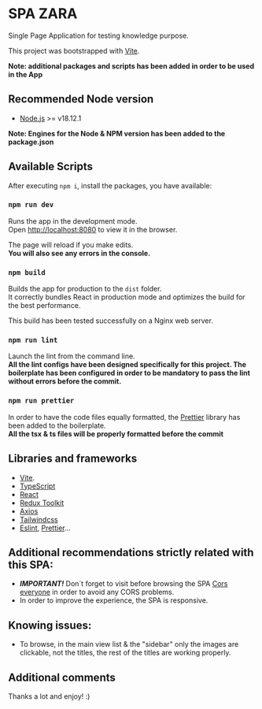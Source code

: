 # SPA ZARA

Single Page Application for testing knowledge purpose.

This project was bootstrapped with [Vite](https://vitejs.dev/).

**Note: additional packages and scripts has been added in order to be used in the App**

## Recommended Node version

- [Node.js](https://nodejs.org/) >= v18.12.1

**Note: Engines for the Node & NPM version has been added to the package.json**

## Available Scripts

After executing `npm i`, install the packages, you have available:

### `npm run dev`

Runs the app in the development mode.\
Open [http://localhost:8080](http://localhost:8080) to view it in the browser.

The page will reload if you make edits.\
**You will also see any errors in the console.**

### `npm build`

Builds the app for production to the `dist` folder.\
It correctly bundles React in production mode and optimizes the build for the best performance.

This build has been tested successfully on a Nginx web server.

### `npm run lint`

Launch the lint from the command line.\
**All the lint configs have been designed specifically for this project. The boilerplate has been configured in order to be mandatory to pass the lint without errors before the commit.**

### `npm run prettier`

In order to have the code files equally formatted, the [Prettier](https://prettier.io) library has been added to the boilerplate.\
**All the tsx & ts files will be properly formatted before the commit**

## Libraries and frameworks

- [Vite](https://vitejs.dev/).
- [TypeScript](https://www.typescriptlang.org/)
- [React](https://reactjs.org/)
- [Redux Toolkit](https://redux-toolkit.js.org/)
- [Axios](https://axios-http.com/)
- [Tailwindcss](https://tailwindcss.com/)
- [Eslint](https://eslint.org/), [Prettier](https://prettier.io/)...

## Additional recommendations strictly related with this SPA:

- **_IMPORTANT!_** Don´t forget to visit before browsing the SPA [Cors everyone](https://cors-anywhere.herokuapp.com/) in order to avoid any CORS problems.
- In order to improve the experience, the SPA is responsive.

## Knowing issues:

- To browse, in the main view list & the "sidebar" only the images are clickable, not the titles, the rest of the titles are working properly.

## Additional comments

Thanks a lot and enjoy! :)
